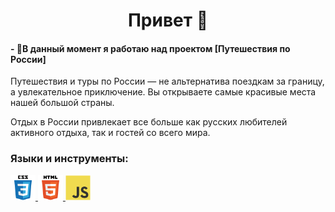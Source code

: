 <h1 align="center">Привет 👋</h1>
<h4>- 🔭В данный момент я работаю над проектом [Путешествия по России]</h4>
<P >Путешествия и туры по России — не альтернатива поездкам за границу, а увлекательное приключение. Вы открываете самые красивые места нашей большой страны.

Отдых в России привлекает все больше как русских любителей активного отдыха, так и гостей со всего мира.</p>

<p>
</p>

<h3>Языки и инструменты:</h3>
<p> <a href="https://www.w3schools.com/css/" target="_blank" rel="noreferrer"> <img src="https://raw.githubusercontent.com/devicons/devicon/master/icons/css3/css3-original-wordmark.svg" alt="css3" width="40" height="40"/> </a> <a href="https://www.w3.org/html/" target="_blank" rel="noreferrer"> <img src="https://raw.githubusercontent.com/devicons/devicon/master/icons/html5/html5-original-wordmark.svg" alt="html5" width="40" height="40"/> </a> <a href="https://developer.mozilla.org/en-US/docs/Web/JavaScript" target="_blank" rel="noreferrer"> <img src="https://raw.githubusercontent.com/devicons/devicon/master/icons/javascript/javascript-original.svg" alt="javascript" width="40" height="40"/> </a> </p>